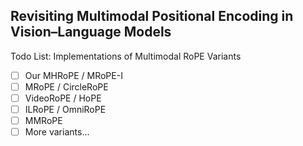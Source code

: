 ## Revisiting Multimodal Positional Encoding in Vision–Language Models

Todo List: Implementations of Multimodal RoPE Variants
- [ ] Our MHRoPE / MRoPE-I
- [ ] MRoPE / CircleRoPE
- [ ] VideoRoPE / HoPE
- [ ] ILRoPE / OmniRoPE
- [ ] MMRoPE
- [ ] More variants...
